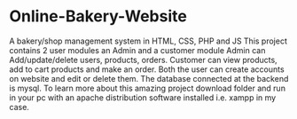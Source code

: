 # Online-Bakery-Website
A bakery/shop management system in HTML, CSS, PHP and JS
This project contains 2 user modules an Admin and a customer module
Admin can Add/update/delete users, products, orders.
Customer can view products, add to cart products and make an order.
Both the user can create accounts on website and edit or delete them.
The database connected at the backend is mysql.
To learn more about this amazing project download folder and run in your pc with an apache distribution software installed i.e. xampp in my case.
